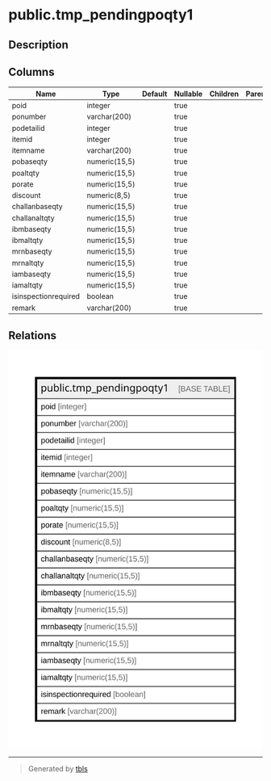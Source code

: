 # public.tmp_pendingpoqty1

## Description

## Columns

| Name | Type | Default | Nullable | Children | Parents | Comment |
| ---- | ---- | ------- | -------- | -------- | ------- | ------- |
| poid | integer |  | true |  |  |  |
| ponumber | varchar(200) |  | true |  |  |  |
| podetailid | integer |  | true |  |  |  |
| itemid | integer |  | true |  |  |  |
| itemname | varchar(200) |  | true |  |  |  |
| pobaseqty | numeric(15,5) |  | true |  |  |  |
| poaltqty | numeric(15,5) |  | true |  |  |  |
| porate | numeric(15,5) |  | true |  |  |  |
| discount | numeric(8,5) |  | true |  |  |  |
| challanbaseqty | numeric(15,5) |  | true |  |  |  |
| challanaltqty | numeric(15,5) |  | true |  |  |  |
| ibmbaseqty | numeric(15,5) |  | true |  |  |  |
| ibmaltqty | numeric(15,5) |  | true |  |  |  |
| mrnbaseqty | numeric(15,5) |  | true |  |  |  |
| mrnaltqty | numeric(15,5) |  | true |  |  |  |
| iambaseqty | numeric(15,5) |  | true |  |  |  |
| iamaltqty | numeric(15,5) |  | true |  |  |  |
| isinspectionrequired | boolean |  | true |  |  |  |
| remark | varchar(200) |  | true |  |  |  |

## Relations

![er](public.tmp_pendingpoqty1.svg)

---

> Generated by [tbls](https://github.com/k1LoW/tbls)
